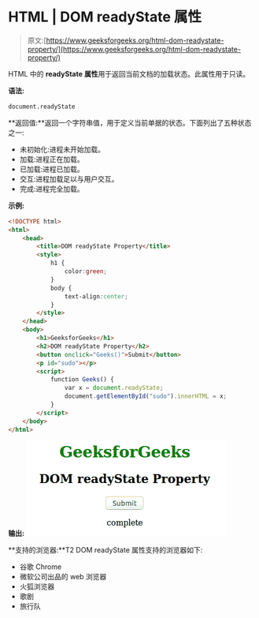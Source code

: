 # HTML | DOM readyState 属性

> 原文:[https://www.geeksforgeeks.org/html-dom-readystate-property/](https://www.geeksforgeeks.org/html-dom-readystate-property/)

HTML 中的 **readyState 属性**用于返回当前文档的加载状态。此属性用于只读。

**语法:**

```html
document.readyState
```

**返回值:**返回一个字符串值，用于定义当前单据的状态。下面列出了五种状态之一:

*   未初始化:进程未开始加载。
*   加载:进程正在加载。
*   已加载:进程已加载。
*   交互:进程加载足以与用户交互。
*   完成:进程完全加载。

**示例:**

```html
<!DOCTYPE html>
<html>
    <head>
        <title>DOM readyState Property</title>
        <style>
            h1 {
                color:green;
            }
            body {
                text-align:center;
            }
        </style>
    </head>
    <body>
        <h1>GeeksforGeeks</h1>
        <h2>DOM readyState Property</h2>
        <button onclick="Geeks()">Submit</button>
        <p id="sudo"></p>
        <script>
            function Geeks() {
                var x = document.readyState;
                document.getElementById("sudo").innerHTML = x;
            }
        </script>
    </body>
</html>                    
```

**输出:**
![](img/94dc7f75c7bdac2feb3999e928bd3db9.png)

**支持的浏览器:**T2 DOM readyState 属性支持的浏览器如下:

*   谷歌 Chrome
*   微软公司出品的 web 浏览器
*   火狐浏览器
*   歌剧
*   旅行队